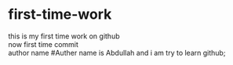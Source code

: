 # first-time-work
this is my first time work on github <br>
now first time commit<br>
author name
#Auther name is Abdullah
and i am try to learn github;